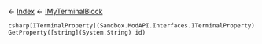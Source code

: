 ← [Index](Api-Index) ← [IMyTerminalBlock](Sandbox.ModAPI.Ingame.IMyTerminalBlock)

```csharp[ITerminalProperty](Sandbox.ModAPI.Interfaces.ITerminalProperty) GetProperty([string](System.String) id)```